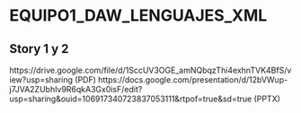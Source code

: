 # EQUIPO1_DAW_LENGUAJES_XML
<h2>Story 1 y 2</h2>
https://drive.google.com/file/d/1SccUV3OGE_amNQbqzThi4exhnTVK4BfS/view?usp=sharing (PDF)
https://docs.google.com/presentation/d/12bVWup-j7JVA2ZUbhIv9R6qkA3Gx0isF/edit?usp=sharing&ouid=106917340723837053111&rtpof=true&sd=true (PPTX)
